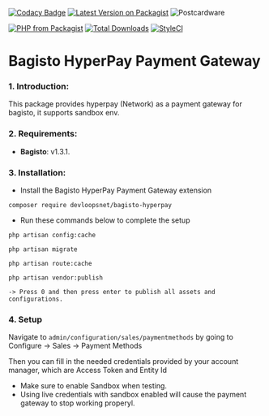 [![Codacy Badge](https://api.codacy.com/project/badge/Grade/b400f216f90647aa87abd85fdf915926)](https://app.codacy.com/gh/devloopsnet/bagisto-hyperpay?utm_source=github.com&utm_medium=referral&utm_content=devloopsnet/bagisto-hyperpay&utm_campaign=Badge_Grade_Settings)
[![Latest Version on Packagist](https://img.shields.io/packagist/v/devloopsnet/bagisto-hyperpay.svg?style=for-the-badge)](https://packagist.org/packages/devloopsnet/bagisto-hyperpay) ![Postcardware](https://img.shields.io/badge/Postcardware-%F0%9F%92%8C-197593?style=for-the-badge) 

[![PHP from Packagist](https://img.shields.io/packagist/php-v/devloopsnet/bagisto-hyperpay?style=flat-square)](https://packagist.org/packages/devloopsnet/bagisto-hyperpay) [![Total Downloads](https://img.shields.io/packagist/dt/devloopsnet/bagisto-hyperpay.svg?style=flat-square)](https://packagist.org/packages/devloopsnet/bagisto-hyperpay) [![StyleCI](https://github.styleci.io/repos/411804356/shield?branch=main)](https://github.styleci.io/repos/411804356?branch=main)

# Bagisto HyperPay Payment Gateway

### 1. Introduction:

This package provides hyperpay (Network) as a payment gateway for bagisto, it supports sandbox env.

### 2. Requirements:

* **Bagisto**: v1.3.1.

### 3. Installation:
* Install the Bagisto HyperPay Payment Gateway extension
```
composer require devloopsnet/bagisto-hyperpay
```

* Run these commands below to complete the setup

```
php artisan config:cache
```

```
php artisan migrate
```

```
php artisan route:cache
```

```
php artisan vendor:publish

-> Press 0 and then press enter to publish all assets and configurations.
```

### 4. Setup

Navigate to ```admin/configuration/sales/paymentmethods``` by going to Configure -> Sales -> Payment Methods

Then you can fill in the needed credentials provided by your account manager, which are Access Token and Entity Id

- Make sure to enable Sandbox when testing.
- Using live credentials with sandbox enabled will cause the payment gateway to stop working properyl.
